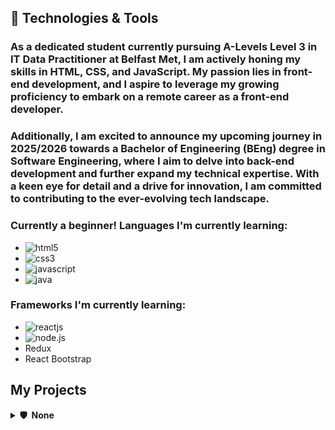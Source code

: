 ## 🚀 Technologies & Tools

### As a dedicated student currently pursuing A-Levels Level 3 in IT Data Practitioner at Belfast Met, I am actively honing my skills in HTML, CSS, and JavaScript. My passion lies in front-end development, and I aspire to leverage my growing proficiency to embark on a remote career as a front-end developer.
### Additionally, I am excited to announce my upcoming journey in 2025/2026 towards a Bachelor of Engineering (BEng) degree in Software Engineering, where I aim to delve into back-end development and further expand my technical expertise. With a keen eye for detail and a drive for innovation, I am committed to contributing to the ever-evolving tech landscape.

### Currently a beginner! Languages I'm currently learning:

- ![html5](https://img.shields.io/badge/html5-black?style=flat-square&logo=html5)
- ![css3](https://img.shields.io/badge/css3-black?style=flat-square&logo=css3&logoColor=1572B6)
- ![javascript](https://img.shields.io/badge/javascript-black?style=flat-square&logo=javascript&logoColor=1572B6)
- ![java](https://custom-icon-badges.herokuapp.com/badge/java-black.svg?logo=java&logoColor=white&style=flat-square)

### Frameworks I'm currently learning:
- ![reactjs](https://img.shields.io/badge/react-black?style=flat-square&logo=react)
- ![node.js](https://img.shields.io/badge/node.js-black?style=flat-square&logo=node.js)
- Redux
- React Bootstrap
  
## My Projects

<details>
  <summary><b>🛡️ &nbsp;None</b></summary>
  <br/>
  <p align="center">
    <a href="https://github.com/AhmadAlbarazi">
      <img height="120px" src="https://github.com/AhmadAlbarazi/AhmadAlbarazi" />
    </a>
  </p>
</p>
</details>
